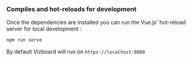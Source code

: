 ### Compiles and hot-reloads for development

Once the dependencies are installed you can run the Vue.js' hot-reload server for local development :

```bash
npm run serve
```

By default Vizboard will run on `https://localhost:8080`
